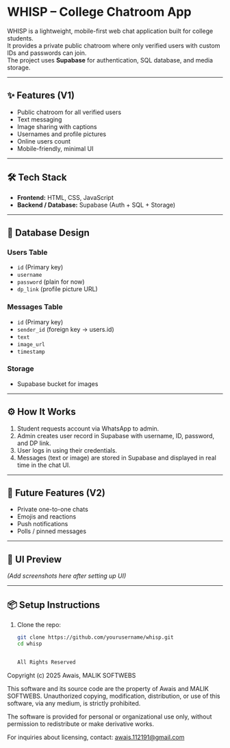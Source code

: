 # WHISP – College Chatroom App  

WHISP is a lightweight, mobile-first web chat application built for college students.  
It provides a private public chatroom where only verified users with custom IDs and passwords can join.  
The project uses **Supabase** for authentication, SQL database, and media storage.  

---

## ✨ Features (V1)  
- Public chatroom for all verified users  
- Text messaging  
- Image sharing with captions  
- Usernames and profile pictures  
- Online users count  
- Mobile-friendly, minimal UI  

---

## 🛠️ Tech Stack  
- **Frontend:** HTML, CSS, JavaScript  
- **Backend / Database:** Supabase (Auth + SQL + Storage)  

---

## 📂 Database Design  
### Users Table  
- `id` (Primary key)  
- `username`  
- `password` (plain for now)  
- `dp_link` (profile picture URL)  

### Messages Table  
- `id` (Primary key)  
- `sender_id` (foreign key → users.id)  
- `text`  
- `image_url`  
- `timestamp`  

### Storage  
- Supabase bucket for images  

---

## ⚙️ How It Works  
1. Student requests account via WhatsApp to admin.  
2. Admin creates user record in Supabase with username, ID, password, and DP link.  
3. User logs in using their credentials.  
4. Messages (text or image) are stored in Supabase and displayed in real time in the chat UI.  

---

## 🚀 Future Features (V2)  
- Private one-to-one chats  
- Emojis and reactions  
- Push notifications  
- Polls / pinned messages  

---

## 📸 UI Preview  
*(Add screenshots here after setting up UI)*  

---

## 📦 Setup Instructions  
1. Clone the repo:  
   ```bash
   git clone https://github.com/yourusername/whisp.git
   cd whisp


   All Rights Reserved

Copyright (c) 2025 Awais, MALIK SOFTWEBS

This software and its source code are the property of Awais and MALIK SOFTWEBS.
Unauthorized copying, modification, distribution, or use of this software,
via any medium, is strictly prohibited.

The software is provided for personal or organizational use only,
without permission to redistribute or make derivative works.

For inquiries about licensing, contact: awais.112191@gmail.com
